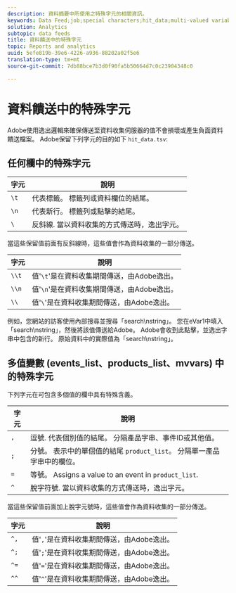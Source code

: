 ```yaml
---
description: 資料摘要中所使用之特殊字元的相關資訊。
keywords: Data Feed;job;special characters;hit_data;multi-valued variables;events_list;products_list;mvvars
solution: Analytics
subtopic: data feeds
title: 資料饋送中的特殊字元
topic: Reports and analytics
uuid: 5efe019b-39e6-4226-a936-88202a02f5e6
translation-type: tm+mt
source-git-commit: 7db88bce7b3d0f90fa5b50664d7c0c23904348c0

---
```



# 資料饋送中的特殊字元

Adobe使用逸出邏輯來確保傳送至資料收集伺服器的值不會損壞或產生負面資料饋送檔案。 Adobe保留下列字元的目的如下 `hit_data.tsv`:

## 任何欄中的特殊字元

| 字元 | 說明 |
|--- |--- |
| `\t` | 代表標籤。 標籤列或資料欄位的結尾。 |
| `\n` | 代表新行。 標籤列或點擊的結尾。 |
| `\` | 反斜線. 當以資料收集的方式傳送時，逸出字元。 |

當這些保留值前面有反斜線時，這些值會作為資料收集的一部分傳送。

| 字元 | 說明 |
|--- |--- |
| `\\t` | 值'`\t`'是在資料收集期間傳送，由Adobe逸出。 |
| `\\n` | 值'`\n`'是在資料收集期間傳送，由Adobe逸出。 |
| `\\` | 值'`\`'是在資料收集期間傳送，由Adobe逸出。 |

例如，您網站的訪客使用內部搜尋並搜尋「search\nstring」。 您在eVar1中填入「search\nstring」，然後將該值傳送給Adobe。 Adobe會收到此點擊，並逸出字串中包含的新行。 原始資料中的實際值為「search\\nstring」。

## 多值變數 (events_list、products_list、mvvars) 中的特殊字元

下列字元在可包含多個值的欄中具有特殊含義。

| 字元 | 說明 |
|--- |--- |
| `,` | 逗號. 代表個別值的結尾。 分隔產品字串、事件ID或其他值。 |
| `;` | 分號。 表示中的單個值的結尾 `product_list`。 分隔單一產品字串中的欄位。 |
| `=` | 等號。 Assigns a value to an event in `product_list`. |
| `^` | 脫字符號. 當以資料收集的方式傳送時，逸出字元。 |

當這些保留值前面加上脫字元號時，這些值會作為資料收集的一部分傳送。

| 字元 | 說明 |
|--- |--- |
| `^,` | 值'`,`'是在資料收集期間傳送，由Adobe逸出。 |
| `^;` | 值'`;`'是在資料收集期間傳送，由Adobe逸出。 |
| `^=` | 值'`=`'是在資料收集期間傳送，由Adobe逸出。 |
| `^^` | 值'`^`'是在資料收集期間傳送，由Adobe逸出。 |

